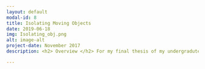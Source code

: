 ```yaml
---
layout: default
modal-id: 8
title: Isolating Moving Objects
date: 2019-06-18
img: Isolating_obj.png
alt: image-alt
project-date: November 2017
description: <h2> Overview </h2> For my final thesis of my undergradute degree (B.Sc Mechatronics), I set out to develop a computer vision software system investigate different methods with the eventual goal of isolating an object of interest undergoing motion from a scene that exhibits background motion. <br><br><h2>Specifications</h2> The development of the system was done<span>&#58;</span><ul><li> Using C++ programming language.</li><li>Using the open source computer vision library, OpenCV.</li><li> Within the frameworks of the CodeBlocks IDE.</li><li> On a frame-by-frame basis, each frame had the necessary image processing and vision techniques applied to it.</li></ul><br><br><h2>System Development</h2> The code developed and investigated for this project can be split into three main tasks<span>&#58;</span><ul><li> <b>Preprocessing<span>&#58;</span></b> These are the image processing techniques applied before any background subtraction was applied, such as blurring and edge detection.</li><li> <b>Background Subtraction<span>&#58;</span></b> These are statistically based pixel level algorithms the seperate each frame into foreground objects and background objects.</li><li> <b>Object of Interest Identification<span>&#58;</span></b> These are methods for matching a template image of a predetermined object of interest to any foreground objects found in the binary image produced by the background subtraction stage.</li></ul> <br><br><h2>Results and Conclusions</h2> The images below show the two best performing combination of methods. In both images, the top left block shows the raw frame, the top right block shows the binary image produced by background subtraction, the bottom left block shows the process of the template matching method being used and the bottom right block shows the raw frame with a bounding box surrounding the object of interest.<br><br> <p> <img src="img/portfolio/cont_match.png" width="49%"> <img src="img/portfolio/feat_hom.png" width="49%"> <em> <font size="2">These are screenshots of the contour matching (left) and feature homography (right) methods being used for object of interest identification. </font></em> </p> <br> After running numerous tests - with a testing environment set up to reward accuracy, performance and false positive/negative response - the final best performing system used <b>Gaussian blurring</b> and <b>Sobel edge detection</b> for <i>preprocessing</i>, a <b>mixture of Gaussians</b> method for <i>background subtraction</i> and a method that finds and matches the maximum length contour in the template image and the current frame (<b>contour matching</b>) for <i>object of interest identification</i>.<br><br><h2>Video</h2> This video shows the best performing combination of methods in action<span>&#58; <b>TO BE ADDED SOON</b></span> <div align="center"> <iframe width="630" height="385" src="" frameborder="0" allow="accelerometer; autoplay; encrypted-media; gyroscope; picture-in-picture" allowfullscreen></iframe> </div> <br><br><h2>Further Reading</h2> If you would like access to the full thesis or would like to find out more about it, please don't hesitate to <a href="https://leto37.github.io//#contact">contact</a> me.

---
```

